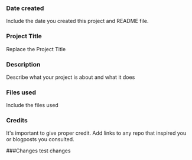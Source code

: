 ### Date created
Include the date you created this project and README file.

### Project Title
Replace the Project Title

### Description
Describe what your project is about and what it does


### Files used
Include the files used

### Credits
It's important to give proper credit. Add links to any repo that inspired you or blogposts you consulted.

###Changes
test changes 

